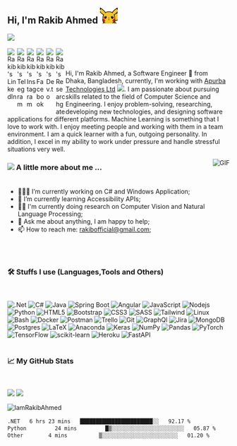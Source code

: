 <h2> Hi, I'm Rakib Ahmed <img src="https://raw.githubusercontent.com/IamRakibAhmed/IamRakibAhmed/master/pikahello.gif" width="40px" height="40px"></h2>

![](https://visitor-badge.glitch.me/badge?page_id=IamRakibAhmed)

<a href="https://www.linkedin.com/in/iamrakibahmed/">
  <img align="left" alt="Rakib's LinkedIn" width="22px" src="https://cdn.jsdelivr.net/npm/simple-icons@v3/icons/linkedin.svg" />
</a>
<a href="https://t.me/iamrakibahmed">
  <img align="left" alt="Rakib's Telegram" width="22px" src="https://cdn.jsdelivr.net/npm/simple-icons@v3/icons/telegram.svg" />
</a>
<a href="https://www.instagram.com/iamrakibahmed/">
  <img align="left" alt="Rakib's Instagram" width="22px" src="https://cdn.jsdelivr.net/npm/simple-icons@v3/icons/instagram.svg" />
</a>
<a href="https://www.facebook.com/IamRakibAhmed/">
  <img align="left" alt="Rakib's Facebook" width="22px" src="https://cdn.jsdelivr.net/npm/simple-icons@v3/icons/facebook.svg" />
</a>
<a href="https://dev.to/rakibahmed/">
  <img align="left" alt="Rakib's Dev.to" wialt="Rakib's Dev.to" width="22px" src="https://cdn.jsdelivr.net/npm/simple-icons@v3/icons/dev-dot-to.svg" />
</a>
<a href="https://www.researchgate.net/profile/Rakib-Ahmed-7">
  <img align="left" alt="Rakib's Researchgate" width="22px" src="https://cdn.jsdelivr.net/npm/simple-icons@v3/icons/researchgate.svg" />
</a>
<br/>
<br/>

Hi, I'm Rakib Ahmed, a Software Engineer 🚀 from Dhaka, Bangladesh, currently, I'm working with <a href="http://www.apurba.com.bd/">Apurba Technologies Ltd</a> <img src="https://media.giphy.com/media/WUlplcMpOCEmTGBtBW/giphy.gif" width="30">. I am passionate about pursuing skills related to the field of Computer Science and Engineering.
I enjoy problem-solving, researching, developing new technologies, and designing software applications for different platforms. Machine Learning is something that I love to work with. I enjoy meeting people and working with them in a team environment. I am a quick learner with a fun, outgoing personality. In addition, I excel in my ability to work under pressure and handle stressful situations very well.

<img align="right" alt="GIF" src="https://media.giphy.com/media/836HiJc7pgzy8iNXCn/giphy.gif" />
 
### <img src="https://media.giphy.com/media/VgCDAzcKvsR6OM0uWg/giphy.gif" width="50"> A little more about me ... <br/><br/>

- 👨🏽‍💻 I’m currently working on C# and Windows Application;
- 🌱 I’m currently learning Accessibility APIs;
- 👨‍🔬 I'm currently doing research on Computer Vision and Natural Language Processing;
- 💬 Ask me about anything, I am happy to help;
- 📫 How to reach me: rakibofficial@gmail.com;

<br/>
<br/>

### 🛠️ Stuffs I use (Languages,Tools and Others)
<br/><br/>
![.Net](https://img.shields.io/badge/-.NET-black?style=for-the-badge&logo=.NET)
![C#](https://img.shields.io/badge/-Csharp-black?style=for-the-badge&logo=csharp)
![Java](https://img.shields.io/badge/-Java-black?style=for-the-badge&logo=Java)
![Spring Boot](https://img.shields.io/badge/-Springboot-black?style=for-the-badge&logo=Springboot)
![Angular](https://img.shields.io/badge/-Angular-black?style=for-the-badge&logo=Angular)
![JavaScript](https://img.shields.io/badge/-JavaScript-black?style=for-the-badge&logo=javascript)
![Nodejs](https://img.shields.io/badge/-Typescript-black?style=for-the-badge&logo=Typescript)
![Python](https://img.shields.io/badge/-Python-black?style=for-the-badge&logo=Python)
![HTML5](https://img.shields.io/badge/-HTML5-black?style=for-the-badge&logo=html5&logoColor=white)
![Bootstrap](https://img.shields.io/badge/bootstrap-black?style=for-the-badge&logo=bootstrap)
![CSS3](https://img.shields.io/badge/-CSS3-black?style=for-the-badge&logo=css3&logoColor=1572B6)
![SASS](https://img.shields.io/badge/-SASS-black?style=for-the-badge&logo=sass&logoColor=1572B6)
![Tailwind](https://img.shields.io/badge/-Tailwindcss-black?style=for-the-badge&logo=tailwindcss&logoColor=1572B6)
![Linux](https://img.shields.io/badge/-Linux-black?style=for-the-badge&logo=Linux&logoColor=FCC624)
![Bash](https://img.shields.io/badge/-Gnubash-black?style=for-the-badge&logo=gnubash)
![Docker](https://img.shields.io/badge/-docker-black?style=for-the-badge&logo=docker&logoColor=2496ED)
![Postman](https://img.shields.io/badge/-Postman-black?style=for-the-badge&logo=Postman&logoColor=FF6C37)
![Trello](https://img.shields.io/badge/-Trello-black?style=for-the-badge&logo=Trello&logoColor=0079BF)
![Git](https://img.shields.io/badge/-Git-black?style=for-the-badge&logo=Git)
![GraphQl](https://img.shields.io/badge/-Graphql-black?style=for-the-badge&logo=graphql)
![Jira](https://img.shields.io/badge/-Jira-black?style=for-the-badge&logo=Jira&logoColor=0052CC)
![MongoDB](https://img.shields.io/badge/-MongoDB-black?style=for-the-badge&logo=mongodb)
![Postgres](https://img.shields.io/badge/-Postgresql-black?style=for-the-badge&logo=postgresql&logoColor=2496ED)
![LaTeX](https://img.shields.io/badge/latex-black?style=for-the-badge&logo=latex)
![Anaconda](https://img.shields.io/badge/Anaconda-black?style=for-the-badge&logo=anaconda)
![Keras](https://img.shields.io/badge/Keras-black?style=for-the-badge&logo=Keras)
![NumPy](https://img.shields.io/badge/numpy-black?style=for-the-badge&logo=numpy)
![Pandas](https://img.shields.io/badge/pandas-black?style=for-the-badge&logo=pandas)
![PyTorch](https://img.shields.io/badge/PyTorch-black?style=for-the-badge&logo=PyTorch)
![TensorFlow](https://img.shields.io/badge/TensorFlow-black?style=for-the-badge&logo=TensorFlow)
![scikit-learn](https://img.shields.io/badge/scikit--learn-black?style=for-the-badge&logo=scikit-learn)
![Heroku](https://img.shields.io/badge/heroku-black?style=for-the-badge&logo=heroku)
![FastAPI](https://img.shields.io/badge/FastAPI-black?style=for-the-badge&logo=fastapi) <br/><br/>

### 📈 My GitHub Stats
<br/>
<p>
  <img height="180em" src="https://github-readme-stats.vercel.app/api?username=IamRakibAhmed&theme=dracula&hide_border=true&include_all_commits=true&count_private=false" />
  <img height="180em" src="https://github-readme-stats.vercel.app/api/top-langs/?username=IamRakibAhmed&count_private=true&include_all_commits=true&show_icons=true&hide_border=true&hide=html&layout=compact&langs_count=8&theme=dracula"/>
</p>

<p>
  
  <img height="180em"  src="https://github-profile-summary-cards.vercel.app/api/cards/profile-details?username=IamRakibAhmed&theme=dracula" alt="IamRakibAhmed"/>
 
</p>

<!--START_SECTION:waka-->

```text
.NET   6 hrs 23 mins   ███████████████████████░░   92.17 %
Python         24 mins         █▒░░░░░░░░░░░░░░░░░░░░░░░   05.87 %
Other        4 mins          ▒░░░░░░░░░░░░░░░░░░░░░░░░   01.20 %
```

<!--END_SECTION:waka-->
